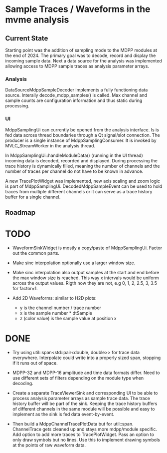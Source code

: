 # Sample Traces / Waveforms in the mvme analysis

## Current State

Starting point was the addition of sampling mode to the MDPP modules at the end
of 2024.  The primary goal was to decode, record and display the incoming sample
data. Next a data source for the analysis was implemented allowing access to
MDPP sample traces as analysis parameter arrays.

### Analysis

DataSourceMdppSampleDecoder implements a fully functioning data source.
Interally decode_mdpp_samples() is called. Max channel and sample counts are
configuration information and thus static during processing.

### UI

MdppSamplingUi can currently be opened from the analysis interface. Is is fed
data across thread boundaries through a Qt signal/slot connection. The producer
is a single instance of MdppSamplingConsumer. It is invoked by MVLC_StreamWorker
in the analysis thread.

In MdppSamplingUi::handleModuleData() (running in the UI thread) incoming data
is decoded, recorded and displayed. During processing the trace history is
dynamically filled, meaning the number of channels and the number of traces per
channel do not have to be known in advance.

A new TracePlotWidget was implemented, new axis scaling and zoom logic is part
of MdppSamplingUi. DecodedMdppSampleEvent can be used to hold traces from
multiple different channels or it can serve as a trace history buffer for a
single channel.

## Roadmap

# TODO

- WaveformSinkWidget is mostly a copy/paste of MdppSamplingUi. Factor out the
  common parts.

- Make sinc interpolation optionally use a larger window size.

- Make sinc interpolation also output samples at the start and end before the
  max window size is reached. This way x intervals would be uniform across the
  output values. Rigth now they are not, e.g 0, 1, 2, 2.5, 3, 3.5 for factor=1.

- Add 2D Waveforms: similar to H2D plots:
  * y is the channel number / trace number
  * x is the sample number * dtSample
  * z (color value) is the sample value at position x

# DONE

- Try using util::span<std::pair<double, double>> for trace data everywhere.
  Interpolate could write into a properly sized span, stopping if it runs out of
  space.

- MDPP-32 and MDPP-16 amplitude and time data formats differ. Need to use
  different sets of filters depending on the module type when decoding.

- Create a separate TraceViewerSink and corresponding UI to be able to process
  analysis parameter arrays as sample trace data. The trace history buffer will be
  part of the sink. Keeping the trace history buffers of different channels in the
  same module will be possible and easy to implement as the sink is fed data
  event-by-event.

- Then build a MdppChannelTracePlotData but for util::span. ChannelTrace gets
  cleaned up and stays more mdpp/module specific. Add option to add more traces
  to TracePlotWidget. Pass an option to only draw symbols but no lines. Use this
  to implement drawing symbols at the points of raw waveform data.
